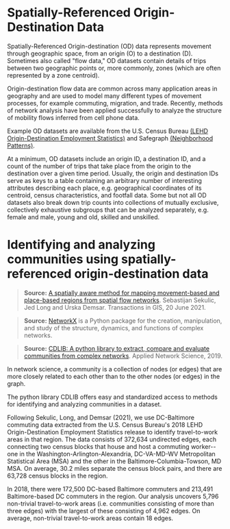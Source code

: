 #  Spatially-Referenced Origin-Destination Data

Spatially-Referenced Origin-destination (OD) data represents movement through geographic space, from an origin (O) to a destination (D). Sometimes also called "flow data," OD datasets contain details of trips between two geographic points or, more commonly, zones (which are often represented by a zone centroid).

Origin-destination flow data are common across many application areas in geography and are used to model many different types of movement processes, for example commuting, migration, and trade.  Recently, methods of network analysis have been applied successfully to analyze the structure of mobility flows inferred from cell phone data.

Example OD datasets are available from the U.S. Census Bureau [(LEHD Origin-Destination Employment Statistics)](https://lehd.ces.census.gov/data/#lodes) and Safegraph [(Neighborhood Patterns)](https://www.safegraph.com/neighborhood-patterns).

At a minimum, OD datasets include an origin ID, a destination ID, and a count of the number of trips that take place from the origin to the destination over a given time period.  Usually, the origin and destination IDs serve as keys to a table containing an arbitrary number of interesting attributes describing each place, e.g. geographical coordinates of its centroid, census characteristics, and footfall data.  Some but not all OD datasets also break down trip counts into collections of mutually exclusive, collectively exhaustive subgroups that can be analyzed separately, e.g. female and male, young and old, skilled and unskilled.

# Identifying and analyzing communities using spatially-referenced origin-destination data

> **Source:** [A spatially aware method for mapping movement-based and place-based regions from spatial flow networks](https://onlinelibrary.wiley.com/doi/full/10.1111/tgis.12772). Sebastijan Sekulic, Jed Long and Urska Demsar. Transactions in GIS, 20 June 2021.

> **Source:** [NetworkX](https://networkx.org/) is a Python package for the creation, manipulation, and study of the structure, dynamics, and functions of complex networks.

> **Source:** [CDLIB: A python library to extract, compare and evaluate communities from complex networks](https://doi.org/10.1007/s41109-019-0165-9). Applied Network Science, 2019.

In network science, a community is a collection of nodes (or edges) that are more closely related to each other than to the other nodes (or edges) in the graph.

The python library CDLIB offers easy and standardized access to methods for identifying and analyzing communities in a dataset.  

Following Sekulic, Long, and Demsar (2021), we use DC-Baltimore commuting data extracted from the U.S. Census Bureau's 2018 LEHD Origin-Destination Employment Statistics release to identify travel-to-work areas in that region.  The data consists of 372,634 undirected edges, each connecting two census blocks that house and host a commuting worker--one in the Washington-Arlington-Alexandria, DC-VA-MD-WV Metropolitan Statistical Area (MSA) and the other in the Baltimore-Columbia-Towson, MD MSA.  On average, 30.2 miles separate the census block pairs, and there are 63,728 census blocks in the region.  

In 2018, there were 172,500 DC-based Baltimore commuters and 213,491 Baltimore-based DC commuters in the region.  Our analysis uncovers 5,796 non-trivial travel-to-work areas (i.e. communities consisting of more than three edges) with the largest of these consisting of 4,962 edges.  On average, non-trivial travel-to-work areas contain 18 edges.